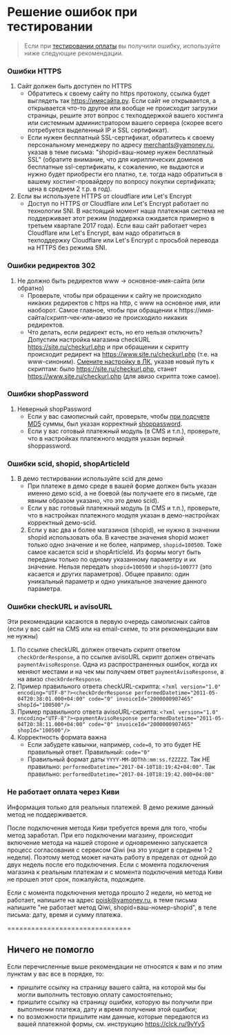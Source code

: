 Решение ошибок при тестировании
===============================

> Если при [тестировании оплаты](/demo/030%20тестирование.md) вы получили ошибку, используйте ниже следующие рекомендации.

### Ошибки HTTPS

1. Сайт должен быть доступен по HTTPS
   * Обратитесь к своему сайту по https протоколу, ссылка будет выглядеть так https://имясайта.ру. Если сайт не открывается, а открывается что-то другое или вообще не происходит загрузки страницы, решите этот вопрос с техподдержкой вашего хостинга или системным администратором вашего сервера (скорее всего потребуется выделенный IP и SSL сертификат).
   * Если нужен бесплатный SSL-сертификат, обратитесь к своему персональному менеджеру по адресу merchants@yamoney.ru, указав в теме письма: "shopid=ваш-номер нужен бесплатный SSL" (обратите внимание, что для кириллических доменов бесплатные ssl-сертификаты, к сожалению, не выдаются и нужно будет приобрести его платно, т.е. тогда надо обратиться в вашему хостинг-провайдеру по вопросу покупки сертификата; цена в среднем 2 т.р. в год).
2. Если вы используете HTTPS от cloudflare или Let's Encrypt 
   * Доступ по HTTPS от Cloudflare или Let's Encrypt работает по технологии SNI. В настоящий момент наша платежная система не поддерживает этот режим (поддержка ожидается примерно в третьем квартале 2017 года). Если ваш сайт работает через Cloudflare или Let's Encrypt, вам надо обратиться в техподдержку Cloudflare или Let's Encrypt с просьбой перевода на HTTPS без режима SNI.

### Ошибки редиректов 302

1. Не должно быть редиректов www -> основное-имя-сайта (или обратно)
   * Проверьте, чтобы при обращении к сайту не происходило никаких редиректов с https на http, с www на основное имя, или наоборот. Самое главное, чтобы при обращении к https://имя-сайта/скрипт-чек-или-авизо не происходило никаких редиректов.
   * Что делать, если редирект есть, но его нельзя отключить? Допустим настройка магазина checkURL https://site.ru/checkurl.php и при обращении к скрипту происходит редирект на https://www.site.ru/checkurl.php (т.е. на www-синоним). [Смените настройку в ЛК](https://money.yandex.ru/my/tunes), указав новый путь к скриптам: было https://site.ru/checkurl.php, станет https://www.site.ru/checkurl.php (для авизо скрипта тоже самое).

### Ошибки shopPassword

1. Неверный shopPassword
   * Если у вас самописный сайт, проверьте, чтобы [при подсчете MD5](/demo/010%20интеграция%20для%20самописных%20сайтов.md#Шаг-21-Проверка-md5-суммы-при-ответах-на-запросы-checkorder-и-paymentaviso-документация) суммы, был указан корректный [shoppassword](/demo/shopPassword-теханкета-ЛК-Кассы.png).
   * Если у вас готовый платежный модуль (в CMS и т.п.), проверьте, что в настройках платежного модуля указан верный shoppassword.

### Ошибки scid, shopid, shopArticleId

1. В демо тестировании используйте scid для демо
   * При платеже в демо среде в вашей форме должен быть указан именно демо scid, а не боевой (вы получаете его в письме, где явным образом указано, что это демо scid).
   * Если у вас готовый платежный модуль (в CMS и т.п.), проверьте, что в настройках платежного модуля указан в демо-настройках корректный демо-scid.
   2. Если у вас два и более магазинов (shopid), не нужно в значении shopid использовать оба. В качестве значения shopid может только одно значение и не более, например, `shopid=100500`. Тоже самое касается scid и shopArticleId. Из формы могут быть переданы только по одному указанному параметру и их значение. Нельзя передать `shopid=100500` и `shopid=100777` (это касается и других параметров). Общее правило: один уникальный параметр и одно уникальное значение данного параметра.
   
### Ошибки checkURL и avisoURL

Эти рекомендации касаются в первую очередь самописных сайтов (если у вас сайт на CMS или на email-схеме, то эти рекомендации вам не нужны)

1. По ссылке checkURL должен отвечать скрипт ответом `checkOrderResponse`, а по ссылке avisoURL скрипт должен отвечать `paymentAvisoResponse`. Одна из распространенных ошибок, когда их меняют местами и на чек мы получаем ответ `paymentAvisoResponse`, а на авизо `checkOrderResponse`.
2. Пример правильного ответа checkURL-скрипта: `<?xml version="1.0" encoding="UTF-8"?><checkOrderResponse performedDatetime="2011-05-04T20:38:01.000+04:00" code="0" invoiceId="2000000907465" shopId="100500"/>`
3. Пример правильного ответа avisoURL-скрипта: `<?xml version="1.0" encoding="UTF-8"?><paymentAvisoResponse performedDatetime="2011-05-04T20:38:11.000+04:00" code="0" invoiceId="2000000907465" shopId="100500"/>`
4. Корректность формата важна
   * Если забудете кавычки, например, `code=0`, то это будет НЕ правильный ответ. Правильный: `code="0"`
   * Правильный формат даты `YYYY-MM-DDThh:mm:ss.fZZZZZ`. Так НЕ правильно: `performedDatetime="2017-04-10T18:19:42+04:00"`. Так правильно: `performedDatetime="2017-04-10T18:19:42.000+04:00" `

### Не работает оплата через Киви

Информация только для реальных платежей. В демо режиме данный метод не поддерживается.

После подключения метода Киви требуется время для того, чтобы метод заработал. При его подключении магазину, происходит включение метода на нашей стороне и одновременно запускается процесс согласования с сервисом Qiwi (на это уходит в среднем 1-2 недели). Поэтому метод может начать работу в пределах от одной до двух недель после его подключения. Если с момента подключения магазина к реальным платежам и с момента подключения метода Киви не прошел этот срок, пожалуйста, подождите.

Если с момента подключения метода прошло 2 недели, но метод не работает, напишите на адрес poisk@yamoney.ru, в теме письма напишите "не работает метод Qiwi, shopid=ваш-номер-shopid", в теле письма: дату, время и сумму платежа.

===============================

## Ничего не помогло

Если перечисленные выше рекомендации не относятся к вам и по этим пунктам у вас все в порядке, то:
- пришлите ссылку на страницу вашего сайта, на которой мы бы могли выполнить тестовую оплату самостоятельно;
- пришлите ссылку на страницу ошибки, которую вы получили при выполнении платежа, дату и время получения этой ошибки;
- по возможности пришлите нам данные, которые передаются из вашей платежной формы, см. инструкцию https://clck.ru/9yYy5
